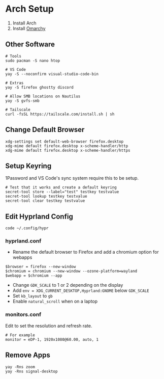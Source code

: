 # Arch Setup

1. Install Arch
2. Install [Omarchy](https://omarchy.org/)

## Other Software

```
# Tools
sudo pacman -S nano htop

# VS Code
yay -S --noconfirm visual-studio-code-bin

# Extras
yay -S firefox ghostty discord

# Allow SMB locations on Nautilus
yay -S gvfs-smb

# Tailscale
curl -fsSL https://tailscale.com/install.sh | sh
```

## Change Default Browser

```
xdg-settings set default-web-browser firefox.desktop
xdg-mime default firefox.desktop x-scheme-handler/http
xdg-mime default firefox.desktop x-scheme-handler/https
```

## Setup Keyring

1Password and VS Code's sync system require this to be setup.

```
# Test that it works and create a default keyring
secret-tool store --label="test" testkey testvalue
secret-tool lookup testkey testvalue
secret-tool clear testkey testvalue
```

## Edit Hyprland Config

```
code ~/.config/hypr
```

### hyprland.conf

- Rename the default browser to Firefox and add a chromium option for webapps

```
$browser = firefox --new-window
$chromium = chromium --new-window --ozone-platform=wayland
$webapp = $chromium --app
```

- Change `GDK_SCALE` to 1 or 2 depending on the display
- Add `env = XDG_CURRENT_DESKTOP,Hyprland:GNOME` below `GDK_SCALE`
- Set `kb_layout` to `gb`
- Enable `natural_scroll` when on a laptop

### monitors.conf

Edit to set the resolution and refresh rate.

```
# For example
monitor = eDP-1, 1920x1080@60.00, auto, 1
```

## Remove Apps

```
yay -Rns zoom
yay -Rns signal-desktop
```